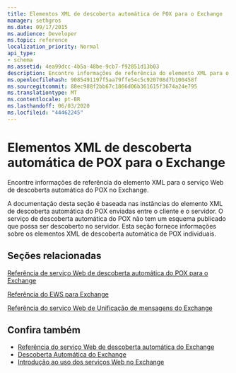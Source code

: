 ```yaml
---
title: Elementos XML de descoberta automática de POX para o Exchange
manager: sethgros
ms.date: 09/17/2015
ms.audience: Developer
ms.topic: reference
localization_priority: Normal
api_type:
- schema
ms.assetid: 4ea99dcc-4b5a-48be-9cb7-f92851d13b03
description: Encontre informações de referência do elemento XML para o serviço Web de descoberta automática do POX no Exchange.
ms.openlocfilehash: 9085491197f5aa79ffe54c5c920708d7b100458f
ms.sourcegitcommit: 88ec988f2bb67c1866d06b361615f3674a24e795
ms.translationtype: MT
ms.contentlocale: pt-BR
ms.lasthandoff: 06/03/2020
ms.locfileid: "44462245"
---
```

# <a name="pox-autodiscover-xml-elements-for-exchange"></a>Elementos XML de descoberta automática de POX para o Exchange

Encontre informações de referência do elemento XML para o serviço Web de descoberta automática do POX no Exchange.
  
A documentação desta seção é baseada nas instâncias do elemento XML de descoberta automática do POX enviadas entre o cliente e o servidor. O serviço de descoberta automática do POX não tem um esquema publicado que possa ser descoberto no servidor. Esta seção fornece informações sobre os elementos XML de descoberta automática de POX individuais.
  
## <a name="related-sections"></a>Seções relacionadas
<a name="bk_RelatedSections"> </a>

[Referência de serviço Web de descoberta automática do POX para o Exchange](pox-autodiscover-web-service-reference-for-exchange.md)
  
[Referência do EWS para Exchange](ews-reference-for-exchange.md)
  
[Referência do serviço Web de Unificação de mensagens do Exchange](unified-messaging-web-service-reference-for-exchange.md)
  
## <a name="see-also"></a>Confira também

- [Referência do serviço Web de descoberta automática do Exchange](autodiscover-web-service-reference-for-exchange.md)
- [Descoberta Automática do Exchange](../exchange-web-services/autodiscover-for-exchange.md)
- [Introdução ao uso dos serviços Web no Exchange](../exchange-web-services/start-using-web-services-in-exchange.md)
    


